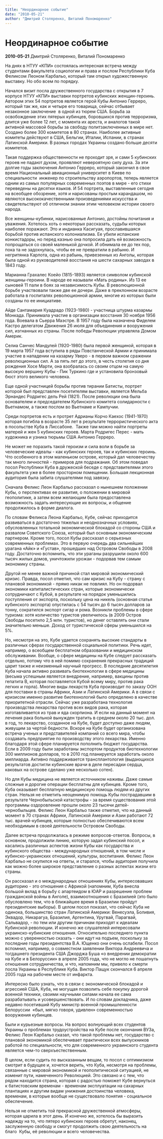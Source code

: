 ```yaml
---
title: "Неординарное событие"
date: "2010-05-21"
author: "Дмитрий Столяренко, Виталий Пономаренко"
---
```


# Неординарное событие

**2010-05-21** Дмитрий Столяренко, Виталий Пономаренко

На днях в НТУУ «КПИ» состоялась интересная встреча между студентами факультета социологии и права и послом Республики Куба Феликсом Леоном Карбальо, который там открыл художественную выставку. Но обо всем по порядку.

Начался визит посла дружественного государства с открытия в 7 корпусе НТУУ «КПИ» выставки портретов кубинских женщин-героинь. Автором этих 54 портретов является герой Кубы Антонио Герреро, который так же, как и четыре его товарища, сейчас отбывает незаконное заключение  в одной из тюрем США. Борьба за освобождение этих пятерых кубинцев, боровшихся против терроризма, длится уже более 12 лет, с момента их ареста, и аналогов такой активной массовой борьбы за свободу политзаключенных в мире нет. Создано более 300 комитетов в 80 странах. Наиболее активные комитеты действуют в США, Бельгии, Италии, Испании, в странах Латинской Америки. В разных городах Украины создано больше десяти  комитетов.

Такая поддержка общественности не проходит зря, и сами 5 кубинских героев не падают духом, проявляют невероятную силу духа. За эти долгие годы заключения Антонио Герреро, который закончил в свое время Национальный авиационный университет в Киеве по специальности  инженер по строительству аэропортов, теперь является одним из самых популярных современных поэтов в мире - его стихи переведены на десятки языков. И 54 портрета, выставленные сегодня на всеобщее обозрение, хотя и нарисованы простым карандашом, но являются высококачественными произведениями искусства и свидетельствуют об отличном знании этим человеком истории своего народа.

Все женщины-кубинки, нарисованные Антонио, достойны почитания и уважения. Хотелось хоть о некоторых рассказать, судьбы которых наиболее поражают. Это и индианка Касигуая, прославившаяся борьбой против испанского колониализма. Ее убили испанские конкистадоры, но перед казнью она попросила дать ей возможность попрощаться со своей маленькой дочкой. И обнимала ее до тех пор, пока та не задохнулась, чтобы ее не превратили в рабыню. И негритянка Карлота, одна из рабынь, привезенных из Анголы, которая была одной из руководителей восстания на шести сахарных заводах в 1843 году.

Марианна Грахалес Коейо (1815-1893) является символом кубинской женщины-героини. В народе ее называли «Мать родины». Из 13 ее сыновей 11 пали в боях за независимость Кубы. В революционной борьбе участвовали также две ее дочери. Даже в преклонном возрасте работала в госпиталях революционной армии, многие из которых были созданы по ее инициативе.

Айде Сантамария Куадрадо (1923-1980) - участница штурма казармы Монкада. Принимала участие в организации восстания 30 ноября 1956 года. Воевала в Сьерра Маэстре. В 1957 году была назначена Фиделем Кастро делегатом Движения 26 июля для объединения и вооружения сил, изгнанных из страны. После победы Революции управляла Домом Америк.

Селиа Санчес Мандулей (1920-1980) была первой женщиной, которая в 19 марта 1957 года вступила в ряды Повстанческой Армии и принимала участие в нападении на казарму Уверо - в первом важном сражении революционных сил. А за пять лет до этого, в честь столетия со дня рождения Хосе Марти, она взобралась со своим отцом на самую высокую вершину Кубы - Пик Туркино где и установила бронзовый бюст этого великого человека.

Еще одной участницей борьбы против тирании Батисты, портрет которой был представлен посетителям выставки, является Мельба Эрнандес Родригес дель Рей (1821). После революции она была основателем и председателем Кубинского комитета солидарности с Вьетнамом, а также послом во Вьетнаме и Кампучии.

Среди портретов есть и протрет Адрианы Корчо Каехос (1941-1970) которая погибла в возрасте 35 лет в результате террористического акта в посольстве Куба в Лиссабоне.  Также там можно найти портреты матерей и жен 5 кубинских героев. Марта Родригес Перес - мать художника и узника тюрьмы США Антонио Герреро.

Не может не поразить такой героизм и сила воли в борьбе за человеческие идеалы - как кубинских героев, так и кубинских героинь. Что особенного в этом маленьком острове, который дал человечеству так много личностей - примеров для подражания. Об этом поведал посол Республики Куба в дружеской беседе с представителями этого факультета уже в более просторном помещении. Большая лекционная аудитория была забита слушателями под завязку.

Сначала Феликс Леон Карбальо рассказал о нынешнем положении Кубы, о перспективах ее развития, о положении в мировой геополитике, а затем всем желающим была предоставлена возможность задать интересующие их вопросы, и общение продолжилось в форме диалога.

По словам Феликса Леона Карбальо, Кубе, сейчас приходится развиваться в достаточно тяжелых и неоднозначных условиях, обусловленных тотальной экономической блокадой со стороны США и развалом Советского Союза, который был основным экономическим партнером. Кроме того, посол Кубы рассказал о серьезных современных проблемах. Это в первую очередь два сильнейших урагана «Айк» и «Густав», прошедших над Островом Свободы в 2008 году. Достаточно вспомнить, что эти ураганы разрушили около 600 тысяч жилых домов, уничтожили урожаи - подорвав тем самым экономику страны.

Другой не менее важной причиной стал мировой экономический кризис. Правда, посол отметил, что сам кризис на Кубу - страну с плановой экономикой - прямо никак не повлиял. Но он подорвал экономики капиталистических стран, которые экономически сотрудничают с Кубой, в результате на порядок уменьшились поступления от экспорта, поскольку цена на никель (основная статья кубинского экспорта) опустилась с 54 тысяч до 6 тысяч долларов за тонну, сократился экспорт сигар и рома. Возникли проблемы в сфере туризма: хотя количество туристов увеличилось (в 2009 Остров Свободы посетило 2,5 млн. туристов), но денег оставлять они стали значительно меньше. Доход от туристической сферы уменьшился на 5%.

Но, несмотря на это, Кубе удается сохранять высокие стандарты в различных сферах государственной социальной политики. Речь идет, например, о всеобщем бесплатном образовании и медицинском обслуживании. Вообще, о сфере медицины на Кубе следует рассказать отдельно, потому что в ней помимо сохранения прекрасных традиций царит также и неизменный научный прогресс. В последние десятилетия Куба начала активно развивать биотехнологии в сфере медицины (весьма успешным является внедрение, например, вакцины против гепатита В, которая поставляется Кубой всему миру, против рака легких и горла). Многие виды лекарств Куба производит по заказу ООН для поставки в страны Африки, Азии и Латинской Америки. А в связи с кризисом именно развитие биотехнологий было определено в качестве приоритетной отрасли. Сейчас уже разработана технология производства лекарства против всех видов рака, которая изготавливается из трав и яда скорпиона. И если на данный момент на лечения рака больной вынужден тратить в среднем около 20 тыс. дол. в год, то лекарство, созданное на Кубе, будет доступно даже людям, живущим за чертой бедности. Вскоре на Кубе будет организована встреча ученых и представителей компаний со всего мира, чтобы создавать предприятие по производству этого лекарства. Именно благодаря этой сфере планируется пополнить бюджет государства. Если в 2009 году были заработаны экспортом продуктов биотехнологии 300 миллионов долларов, то в 2010 год планируется заработать около миллиарда. Активно поддерживается трансплантология (выдающихся результатов достигли кубинские врачи в деле пересадки сердца, каковых на острове сделано уже несколько сотен).

Но для Кубы медицина не является источником наживы. Даже самые сложные и дорогие операции бесплатны для кубинцев. Кроме того, Куба оказывает бесплатную медицинскую помощь людям из других стран. Нельзя не отметить неоценимую помощь Кубы пострадавшим в результате Чернобыльской катастрофы - за время существования этой программы оздоровление прошли около 23 тысячи детей-чернобыльцев. Феликс Леон Карбальо также отметил, что на данный момент в 70 странах Африки, Латинской Америки и Азии работают 72 тыс. врачей-кубинцев, которые полностью обеспечиваются всем необходимым в своей деятельности Островом Свободы.

Далее встреча продолжалась в режиме вопросов-ответов. Вопросы, в основном, продолжили линию, которую задал кубинский посол, и касались различных аспектов жизни Кубы как государства и кубинского общества - международных отношений, в том числе и кубинско-украинских отношений, культуры, воспитания. Феликс Леон Карбальо не скупился на ответы, и старался, чтобы аудитория получила как можно более широкое представление о разных аспектах жизни его страны.

Он рассказал и о международных отношениях Кубы, интересовавших аудиторию - это отношения с Африкой (напомним, Куба внесла большой вклад в борьбу с апартеидом в ЮАР и разрешение проблем гражданской войны в Анголе), взаимоотношения с Бразилией (это было обусловлено тем, что в ближайшее время в Бразилии пройдут президентские выборы). В целом посол показал, что сейчас Куба не одинока, большинство стран Латинской Америки: Венесуэла, Боливия, Эквадор, Никарагуа, Бразилия, Аргентина, Уругвай, Парагвай, Сальвадор, - по тем или другим причинам приходят к идеалам Кубинской революции. И конечно же слушателей интересовали  украинско-кубинские отношения. Относительно последнего пункта можно с уверенностью сказать - они идут на подъем, поскольку за последние годы президентства В.А. Ющенко они очень ослабели. Посол вспомнил, например, о совместном заявлении Виктора Андреевича и тогдашнего президента США Джорджа Буша «о внедрении демократии на Кубе и в Белоруссии» в апреле 2005 года, что не могло не пошатнуть отношения сотрудничества, и что, напомним мы, привело к смерти посла Украины в Республике Куба. Виктор Пащук скончался 6 апреля 2005 года на рабочем месте от инфаркта.

Интересно было узнать, что в связи с экономической блокадой и агрессией США, Куба, не могущая позволить себе покупку дорогой военной техники, своими научными силами начала ее сама разрабатывать и усовершенствовать. И по словам докладчика, даже недавно посетивший Кубу министр военной промышленности Белоруссии  «был, мягко говоря, удивлен» современностью вооружения кубинцев.

Были и курьезные вопросы. На вопрос волнующий всех студентов Украины о проблемах трудоустройства на Кубе после окончания ВУЗа, Феликс Леон Карбальо сказал, что такой проблемы нет, государство с плановой экономикой обеспечивает практически всех выпускников работой по специальности, что для современного украинского студента является чем-то сверхъестественным.

В целом, если судить по высказанным вещам, то посол с оптимизмом смотрит в будущее и, хочется верить, что Куба, несмотря на проблемы, связанные с мировой экономикой и геополитической ситуацией, не изменит пути, намеченного Революцией. Это связано и с тем, что рядом находится страна, которая с радостью поможет Кубе вернуться к батистовским временам - временам эксплуатации на сахарных плантациях и другим видам унижения достоинства человека, временам, в которые вообще не существовало понятия - социальное обеспечение.

Нельзя не отметить той прекрасной дружественной атмосферы, которая царила в этот день. И конечно же, хотелось бы выразить надежду на то, что пятеро кубинских героев обретут, наконец, заслуженную свободу и смогут продолжить свою деятельность на благо  Кубы, её революции и всего человечества.